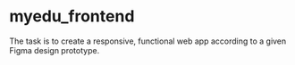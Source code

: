 # myedu_frontend
The task is to create a responsive, functional web app according to a given Figma design prototype.
